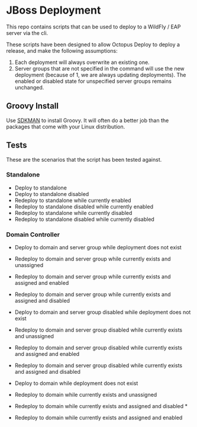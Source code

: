 # JBoss Deployment

This repo contains scripts that can be used to deploy to a WildFly / EAP server
via the cli.

These scripts have been designed to allow Octopus Deploy to deploy a release, and 
make the following assumptions:

1.  Each deployment will always overwrite an existing one.
2.  Server groups that are not specified in the command will use the new deployment (because of 1, we are always 
    updating deployments). The enabled or disabled state for unspecified server groups remains unchanged.
    
## Groovy Install

Use [SDKMAN](http://sdkman.io/) to install Groovy. It will often do a better job than the packages that come
with your Linux distribution.

## Tests

These are the scenarios that the script has been tested against.

### Standalone
* Deploy to standalone
* Deploy to standalone disabled
* Redeploy to standalone while currently enabled
* Redeploy to standalone disabled while currently enabled
* Redeploy to standalone while currently disabled
* Redeploy to standalone disabled while currently disabled

### Domain Controller
* Deploy to domain and server group while deployment does not exist
* Redeploy to domain and server group while currently exists and unassigned
* Redeploy to domain and server group while currently exists and assigned and enabled
* Redeploy to domain and server group while currently exists and assigned and disabled

* Deploy to domain and server group disabled while deployment does not exist
* Redeploy to domain and server group disabled while currently exists and unassigned
* Redeploy to domain and server group disabled while currently exists and assigned and enabled
* Redeploy to domain and server group disabled while currently exists and assigned and disabled

* Deploy to domain while deployment does not exist
* Redeploy to domain while currently exists and unassigned
* Redeploy to domain while currently exists and assigned and disabled *
* Redeploy to domain while currently exists and assigned and enabled
